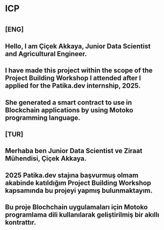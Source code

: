 # ICP
#
## [ENG]
##
## Hello, I am Çiçek Akkaya, Junior Data Scientist and Agricultural Engineer.
## I have made this project within the scope of the Project Building Workshop I attended after I applied for the Patika.dev internship, 2025.
## She generated a smart contract to use in Blockchain applications by using Motoko programming language.
##
## [TUR]
##
## Merhaba ben Junior Data Scientist ve Ziraat Mühendisi, Çiçek Akkaya.
## 2025 Patika.dev stajına başvurmuş olmam akabinde katıldığım Project Building Workshop kapsamında bu projeyi yapmış bulunmaktayım.
## Bu proje Blochchain uygulamaları için Motoko programlama dili kullanılarak geliştirilmiş bir akıllı kontrattır.
